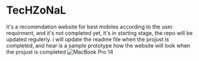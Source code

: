 # TecHZoNaL
it's a recomendation website for best mobiles according to the user requirment, and it's not completed yet, it's in starting stage, the repo will be updated regulerly.
i will update the readme file when the projust is completed, and hear is a sample prototype how the website will look when the projust is completed
![MacBook Pro 14](https://user-images.githubusercontent.com/98903805/191841249-4fec8a88-747d-4990-8da8-888339a7fce0.png)
